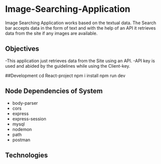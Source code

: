 # Image-Searching-Application
Image Searching Application works based on the textual data. The Search bar accepts data in the form of text and with the help of an API it  retrieves data from the site if any images are available. 

## Objectives
 -This application just retrieves data from the Site using an API.
 -API key is used and abided by the guidelines while using the Client-key. 

##Development
cd React-project
npm i install
npm run dev

## Node Dependencies of System

- body-parser
- cors
- express
- express-session
- mysql
- nodemon
- path
- postman

## Technologies

